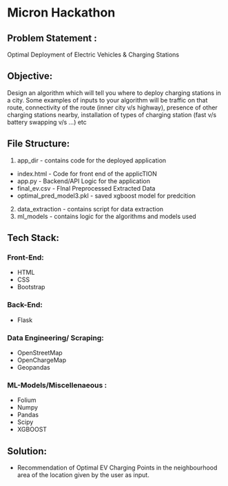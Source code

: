 # Micron Hackathon
## Problem Statement :

Optimal Deployment of Electric Vehicles & Charging Stations

## Objective:

Design an algorithm which will tell you where to deploy charging stations in a city. Some examples of inputs to your algorithm will be traffic on that route, connectivity of the route (inner city v/s highway), presence of other charging stations nearby, installation of types of charging station (fast v/s battery swapping v/s …) etc 

## File Structure:
1. app_dir - contains code for the deployed application
 - index.html - Code for front end of the applicTION
 - app.py - Backend/API Logic for the application
 - final_ev.csv - FInal Preprocessed Extracted Data
 - optimal_pred_model3.pkl - saved xgboost model for predcition

2. data_extraction - contains script for data extraction
3. ml_models - contains logic for the algorithms and models used 

## Tech Stack:
### Front-End:
 - HTML
 - CSS
 - Bootstrap

### Back-End: 
 - Flask

### Data Engineering/ Scraping:
 - OpenStreetMap
 - OpenChargeMap
 - Geopandas

### ML-Models/Miscellenaeous : 
 - Folium
 - Numpy
 - Pandas
 - Scipy
 - XGBOOST

## Solution:

 - Recommendation of Optimal EV Charging Points in the neighbourhood area of the location given by the user as input.
